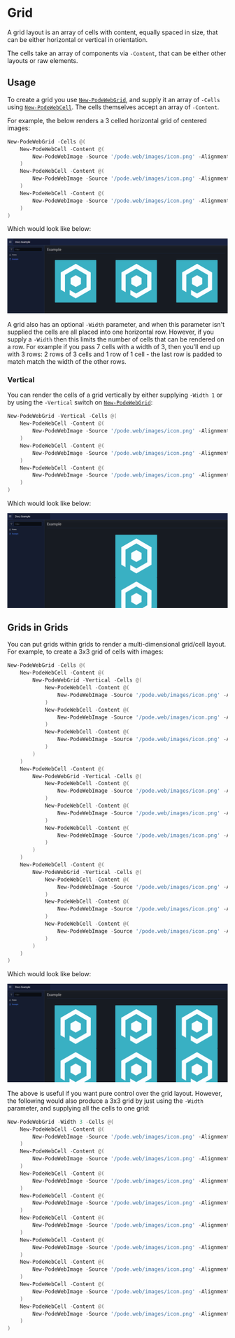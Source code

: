 # Grid

A grid layout is an array of cells with content, equally spaced in size, that can be either horizontal or vertical in orientation.

The cells take an array of components via `-Content`, that can be either other layouts or raw elements.

## Usage

To create a grid you use [`New-PodeWebGrid`](../../../Functions/Layouts/New-PodeWebGrid), and supply it an array of `-Cells` using [`New-PodeWebCell`](../../../Functions/Layouts/New-PodeWebCell). The cells themselves accept an array of `-Content`.

For example, the below renders a 3 celled horizontal grid of centered images:

```powershell
New-PodeWebGrid -Cells @(
    New-PodeWebCell -Content @(
        New-PodeWebImage -Source '/pode.web/images/icon.png' -Alignment Center
    )
    New-PodeWebCell -Content @(
        New-PodeWebImage -Source '/pode.web/images/icon.png' -Alignment Center
    )
    New-PodeWebCell -Content @(
        New-PodeWebImage -Source '/pode.web/images/icon.png' -Alignment Center
    )
)
```

Which would look like below:

![grid_hori_cells](../../../images/grid_hori_cells.png)

A grid also has an optional `-Width` parameter, and when this parameter isn't supplied the cells are all placed into one horizontal row. However, if you supply a `-Width` then this limits the number of cells that can be rendered on a row. For example if you pass 7 cells with a width of 3, then you'll end up with 3 rows: 2 rows of 3 cells and 1 row of 1 cell - the last row is padded to match match the width of the other rows.

### Vertical

You can render the cells of a grid vertically by either supplying `-Width 1` or by using the `-Vertical` switch on [`New-PodeWebGrid`](../../../Functions/Layouts/New-PodeWebGrid):

```powershell
New-PodeWebGrid -Vertical -Cells @(
    New-PodeWebCell -Content @(
        New-PodeWebImage -Source '/pode.web/images/icon.png' -Alignment Center
    )
    New-PodeWebCell -Content @(
        New-PodeWebImage -Source '/pode.web/images/icon.png' -Alignment Center
    )
    New-PodeWebCell -Content @(
        New-PodeWebImage -Source '/pode.web/images/icon.png' -Alignment Center
    )
)
```

Which would look like below:

![grid_vert_cells](../../../images/grid_vert_cells.png)

## Grids in Grids

You can put grids within grids to render a multi-dimensional grid/cell layout. For example, to create a 3x3 grid of cells with images:

```powershell
New-PodeWebGrid -Cells @(
    New-PodeWebCell -Content @(
        New-PodeWebGrid -Vertical -Cells @(
            New-PodeWebCell -Content @(
                New-PodeWebImage -Source '/pode.web/images/icon.png' -Alignment Center
            )
            New-PodeWebCell -Content @(
                New-PodeWebImage -Source '/pode.web/images/icon.png' -Alignment Center
            )
            New-PodeWebCell -Content @(
                New-PodeWebImage -Source '/pode.web/images/icon.png' -Alignment Center
            )
        )
    )
    New-PodeWebCell -Content @(
        New-PodeWebGrid -Vertical -Cells @(
            New-PodeWebCell -Content @(
                New-PodeWebImage -Source '/pode.web/images/icon.png' -Alignment Center
            )
            New-PodeWebCell -Content @(
                New-PodeWebImage -Source '/pode.web/images/icon.png' -Alignment Center
            )
            New-PodeWebCell -Content @(
                New-PodeWebImage -Source '/pode.web/images/icon.png' -Alignment Center
            )
        )
    )
    New-PodeWebCell -Content @(
        New-PodeWebGrid -Vertical -Cells @(
            New-PodeWebCell -Content @(
                New-PodeWebImage -Source '/pode.web/images/icon.png' -Alignment Center
            )
            New-PodeWebCell -Content @(
                New-PodeWebImage -Source '/pode.web/images/icon.png' -Alignment Center
            )
            New-PodeWebCell -Content @(
                New-PodeWebImage -Source '/pode.web/images/icon.png' -Alignment Center
            )
        )
    )
)
```

Which would look like below:

![grid_multi_cells](../../../images/grid_multi_cells.png)

The above is useful if you want pure control over the grid layout. However, the following would also produce a 3x3 grid by just using the `-Width` parameter, and supplying all the cells to one grid:

```powershell
New-PodeWebGrid -Width 3 -Cells @(
    New-PodeWebCell -Content @(
        New-PodeWebImage -Source '/pode.web/images/icon.png' -Alignment Center
    )
    New-PodeWebCell -Content @(
        New-PodeWebImage -Source '/pode.web/images/icon.png' -Alignment Center
    )
    New-PodeWebCell -Content @(
        New-PodeWebImage -Source '/pode.web/images/icon.png' -Alignment Center
    )
    New-PodeWebCell -Content @(
        New-PodeWebImage -Source '/pode.web/images/icon.png' -Alignment Center
    )
    New-PodeWebCell -Content @(
        New-PodeWebImage -Source '/pode.web/images/icon.png' -Alignment Center
    )
    New-PodeWebCell -Content @(
        New-PodeWebImage -Source '/pode.web/images/icon.png' -Alignment Center
    )
    New-PodeWebCell -Content @(
        New-PodeWebImage -Source '/pode.web/images/icon.png' -Alignment Center
    )
    New-PodeWebCell -Content @(
        New-PodeWebImage -Source '/pode.web/images/icon.png' -Alignment Center
    )
    New-PodeWebCell -Content @(
        New-PodeWebImage -Source '/pode.web/images/icon.png' -Alignment Center
    )
)
```
